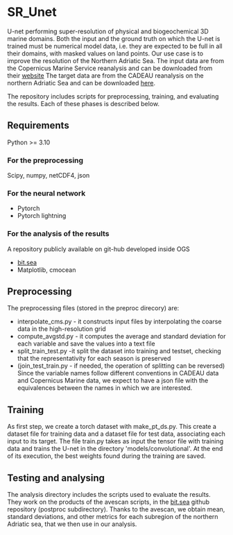 # SR_Unet
U-net performing super-resolution of physical and biogeochemical 3D marine domains.
Both the input and the ground truth on which the U-net is trained must be numerical
model data, i.e. they are expected to be full in all their domains, with masked values
on land points.
Our use case is to improve the resolution of the Northern Adriatic Sea.
The input data are from the Copernicus Marine Service reanalysis and can be downloaded from their
[website](https://data.marine.copernicus.eu/products?facets=areas%7EMediterranean+Sea)
The target data are from the CADEAU reanalysis on the northern Adriatic Sea and can be downloaded
[here](https://zenodo.org/records/14046956).

The repository includes scripts for preprocessing, training, and evaluating the results.
Each of these phases is described below.

## Requirements
Python >= 3.10

### For the preprocessing
Scipy, numpy, netCDF4, json


### For the neural network
* Pytorch
* Pytorch lightning

### For the analysis of the results
A repository publicly available on git-hub developed inside OGS
* [bit.sea](https://github.com/inogs/bit.sea)
* Matplotlib, cmocean

## Preprocessing
The preprocessing files (stored in the preproc direcory) are:
 * interpolate_cms.py - it constructs input files by interpolating the coarse data in the high-resolution grid
 * compute_avgstd.py - it computes the average and standard deviation for each variable and save the values into a text file
 * split_train_test.py -it split the dataset into training and testset, checking that the representativity for each season is preserved
 * (join_test_train.py - if needed, the operation of splitting can be reversed)
 Since the variable names follow different conventions in CADEAU data and Copernicus Marine data, we expect to have a
 json file with the equivalences between the names in which we are interested.

## Training
As first step, we create a torch dataset with make_pt_ds.py. This create a dataset file for training data and a dataset
file for test data, associating each input to its target.
The file train.py takes as input the tensor file with training data and trains the U-net in the directory 'models/convolutional'.
At the end of its execution, the best weights found during the training are saved.


## Testing and analysing
The analysis directory includes the scripts used to evaluate the results. They work on the products of the avescan scripts, in the [bit.sea](https://github.com/inogs/bit.sea) github repository (postproc subdirectory).
Thanks to the avescan, we obtain mean, standard deviations, and other metrics for each subregion of the northern Adriatic sea, that we then use in our analysis.
